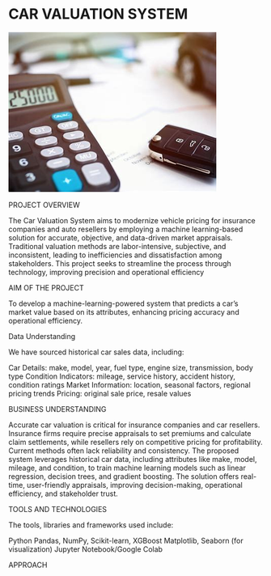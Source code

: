 # CAR VALUATION SYSTEM
![alt text](download.jpg)

PROJECT OVERVIEW

The Car Valuation System aims to modernize vehicle pricing for insurance companies and
auto resellers by employing a machine learning-based solution for accurate, objective, and
data-driven market appraisals. Traditional valuation methods are labor-intensive,
subjective, and inconsistent, leading to inefficiencies and dissatisfaction among
stakeholders. This project seeks to streamline the process through technology, improving
precision and operational efficiency

AIM OF THE PROJECT

To develop a machine-learning-powered system that predicts a car’s market value based on
its attributes, enhancing pricing accuracy and operational efficiency.

Data Understanding

We have sourced historical car sales data, including:

Car Details: make, model, year, fuel type, engine size, transmission, body type
Condition Indicators: mileage, service history, accident history, condition ratings
Market Information: location, seasonal factors, regional pricing trends
Pricing: original sale price, resale values

BUSINESS UNDERSTANDING

Accurate car valuation is critical for insurance companies and car resellers. Insurance firms
require precise appraisals to set premiums and calculate claim settlements, while resellers
rely on competitive pricing for profitability. Current methods often lack reliability and
consistency. The proposed system leverages historical car data, including attributes like
make, model, mileage, and condition, to train machine learning models such as linear
regression, decision trees, and gradient boosting. The solution offers real-time,
user-friendly appraisals, improving decision-making, operational efficiency, and
stakeholder trust.

TOOLS AND TECHNOLOGIES

The tools, libraries and frameworks used include:

Python
Pandas, NumPy, Scikit-learn, XGBoost
Matplotlib, Seaborn (for visualization)
Jupyter Notebook/Google Colab

APPROACH


